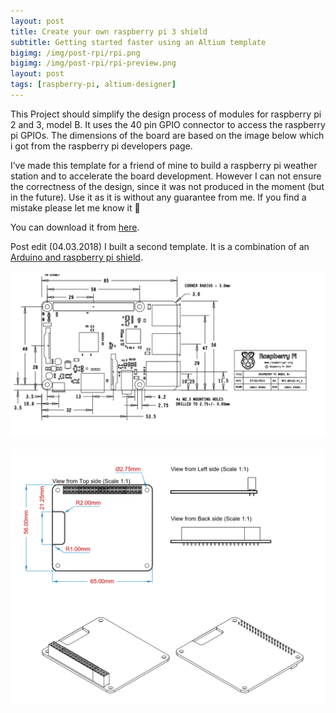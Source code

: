 ```yaml
---
layout: post
title: Create your own raspberry pi 3 shield
subtitle: Getting started faster using an Altium template 
bigimg: /img/post-rpi/rpi.png
bigimg: /img/post-rpi/rpi-preview.png
layout: post
tags: [raspberry-pi, altium-designer]
---
```


This Project should simplify the design process of modules for raspberry pi 2 and 3, model B. 
It uses the 40 pin GPIO connector to access the raspberry pi GPIOs. The dimensions of the board are based on the image below which i got from the raspberry pi developers page.

I’ve made this template for a friend of mine to build a raspberry pi weather station and to accelerate the board development.
However I can not ensure the correctness of the design, since it was not produced in the moment (but in the future). Use it as it is without any guarantee from me. If you find a mistake please let me know it 🙂

You can download it from [here](https://github.com/NilsMinor/Raspberry-Pi-3-Altium-Template).

Post edit (04.03.2018) I built a second template. It is a combination of an [Arduino and raspberry pi shield](https://github.com/NilsMinor/Raspberry-Pi-3-Arduino-Altium-Shield).

![img1](/img/post-rpi/rpi1.png)

![img1](/img/post-rpi/rpi2.png)
